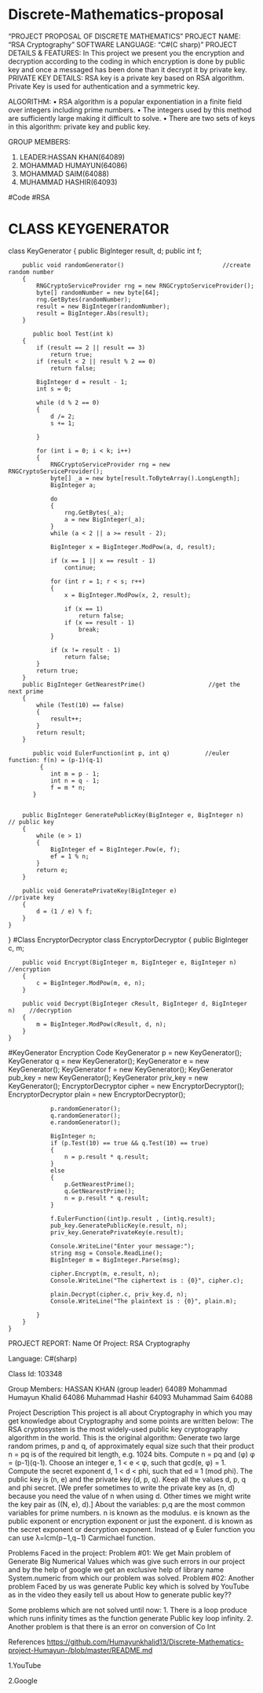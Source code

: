 # Discrete-Mathematics-proposal
 
“PROJECT PROPOSAL OF DISCRETE MATHEMATICS” 
PROJECT NAME:
“RSA Cryptography”
SOFTWARE LANGUAGE:
“C#(C sharp)”
PROJECT DETAILS & FEATURES:
In This project we present you the encryption and decryption according to the coding in which encryption is done by public key and once a messaged has been done than it decrypt it by private key.
PRIVATE KEY DETAILS:
RSA key is a private key based on RSA algorithm. Private Key is used for authentication and a symmetric key.

ALGORITHM:
•	RSA algorithm is a popular exponentiation in a finite field over integers including prime numbers.
•	The integers used by this method are sufficiently large making it difficult to solve.
•	There are two sets of keys in this algorithm: private key and public key.

GROUP MEMBERS:
1.	LEADER:HASSAN KHAN(64089)
2.	MOHAMMAD HUMAYUN(64086)
3.	MOHAMMAD SAIM(64088)
4.	MUHAMMAD HASHIR(64093)


#Code 
#RSA 
# CLASS KEYGENERATOR
class KeyGenerator
    {
        public BigInteger result, d;
        public int f;
        
        public void randomGenerator()                            //create random number
        {
            RNGCryptoServiceProvider rng = new RNGCryptoServiceProvider();
            byte[] randomNumber = new byte[64];
            rng.GetBytes(randomNumber);
            result = new BigInteger(randomNumber);
            result = BigInteger.Abs(result);
        }

           public bool Test(int k) 
        {
            if (result == 2 || result == 3)
                return true;
            if (result < 2 || result % 2 == 0)
                return false;

            BigInteger d = result - 1;
            int s = 0;

            while (d % 2 == 0)
            {
                d /= 2;
                s += 1;

            }

            for (int i = 0; i < k; i++)
            {
                RNGCryptoServiceProvider rng = new RNGCryptoServiceProvider();
                byte[] _a = new byte[result.ToByteArray().LongLength];
                BigInteger a;

                do
                {
                    rng.GetBytes(_a);
                    a = new BigInteger(_a);
                }
                while (a < 2 || a >= result - 2);

                BigInteger x = BigInteger.ModPow(a, d, result);

                if (x == 1 || x == result - 1)
                    continue;

                for (int r = 1; r < s; r++)
                {
                    x = BigInteger.ModPow(x, 2, result);

                    if (x == 1)
                        return false;
                    if (x == result - 1)
                        break;
                }

                if (x != result - 1)
                    return false;
            }
            return true;
        }
        public BigInteger GetNearestPrime()                  //get the next prime
        {
            while (Test(10) == false)
            {
                result++;
            }
            return result;
        }
       
           public void EulerFunction(int p, int q)          //euler function: f(n) = (p-1)(q-1)
             {
                int m = p - 1;
                int n = q - 1;
                f = m * n;
           }
        

        public BigInteger GeneratePublicKey(BigInteger e, BigInteger n)        // public key
        {
            while (e > 1)
            {
                BigInteger ef = BigInteger.Pow(e, f);
                ef = 1 % n;
            }
            return e;
        }

        public void GeneratePrivateKey(BigInteger e)                  //private key
        {
            d = (1 / e) % f;
        }
    }
}
#Class EncryptorDecryptor
class EncryptorDecryptor
    {
        public BigInteger c, m;

        public void Encrypt(BigInteger m, BigInteger e, BigInteger n)          //encryption
        {
            c = BigInteger.ModPow(m, e, n);
        }

        public void Decrypt(BigInteger cResult, BigInteger d, BigInteger n)    //decryption
        {
            m = BigInteger.ModPow(cResult, d, n);
        }
    }
#KeyGenerator Encryption Code
  KeyGenerator p = new KeyGenerator();
                KeyGenerator q = new KeyGenerator();
                KeyGenerator e = new KeyGenerator();
                KeyGenerator f = new KeyGenerator();
                KeyGenerator pub_key = new KeyGenerator();
                KeyGenerator priv_key = new KeyGenerator();
                EncryptorDecryptor cipher = new EncryptorDecryptor();
                EncryptorDecryptor plain = new EncryptorDecryptor();

                p.randomGenerator();
                q.randomGenerator();
                e.randomGenerator();
                
                BigInteger n;
                if (p.Test(10) == true && q.Test(10) == true)
                {
                    n = p.result * q.result;
                }
                else
                {
                    p.GetNearestPrime();
                    q.GetNearestPrime();
                    n = p.result * q.result;
                }

                f.EulerFunction((int)p.result , (int)q.result);
                pub_key.GeneratePublicKey(e.result, n);
                priv_key.GeneratePrivateKey(e.result);

                Console.WriteLine("Enter your message:");
                string msg = Console.ReadLine(); 
                BigInteger m = BigInteger.Parse(msg);

                cipher.Encrypt(m, e.result, n);
                Console.WriteLine("The ciphertext is : {0}", cipher.c);

                plain.Decrypt(cipher.c, priv_key.d, n);
                Console.WriteLine("The plaintext is : {0}", plain.m);

            }
        }
    }

PROJECT REPORT:
Name Of Project:
RSA Cryptography

Language:
C#(sharp)

Class Id: 103348

Group Members:
HASSAN KHAN (group leader) 64089
Mohammad Humayun Khalid 64086
Muhammad Hashir 64093
Muhammad Saim 64088

Project Description
This project is all about Cryptography in which you may get knowledge about
Cryptography and some points are written below:
The RSA cryptosystem is the most widely-used public key cryptography algorithm
in the world. This is the original algorithm:
Generate two large random primes, p and q, of approximately equal size such
that their product n = pq is of the required bit length, e.g. 1024 bits.
Compute n = pq and (φ) φ = (p-1)(q-1).
Choose an integer e, 1 < e < φ, such that gcd(e, φ) = 1.
Compute the secret exponent d, 1 < d < phi, such that ed ≡ 1 (mod phi).
The public key is (n, e) and the private key (d, p, q). Keep all the values d, p, q and
phi secret. [We prefer sometimes to write the private key as (n, d) because you
need the value of n when using d. Other times we might write the key pair as ((N,
e), d).]
About the variables:
p,q are the most common variables for prime numbers.
n is known as the modulus.
e is known as the public exponent or encryption exponent or just the exponent.
d is known as the secret exponent or decryption exponent.
Instead of φ Euler function you can use λ=lcm(p−1,q−1) Carmichael function.

Problems Faced in the project: 
 Problem #01: 
We get Main problem of Generate Big Numerical Values which was give such errors in our project and by the help of google we get an exclusive help of library name System.numeric from which our problem was solved. 
 Problem #02: 
Another problem Faced by us was generate Public key which is solved by YouTube as in the video they easily tell us about How to generate public key?? 
 
Some problems which are not solved until now: 1.  There is a loop produce which runs infinity times as the function generate Public key loop infinity.  2. Another problem is that there is an error on conversion of Co Int 
 
 
References 
 https://github.com/Humayunkhalid13/Discrete-Mathematics-project-Humayun-/blob/master/README.md
 
1.YouTube  
 
2.Google  
